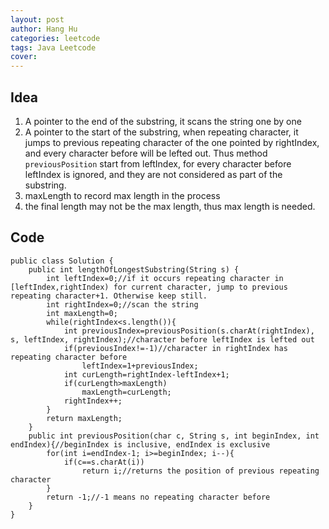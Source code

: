```yaml
---
layout: post
author: Hang Hu
categories: leetcode
tags: Java Leetcode 
cover: 
---
```


## Idea

1. A pointer to the end of the substring, it scans the string one by one
2. A pointer to the start of the substring, when repeating character, it jumps to previous repeating character of the one pointed by rightIndex, and every character before will be lefted out. Thus method `previousPosition` start from leftIndex, for every character before leftIndex is ignored, and they are not considered as part of the substring.
3. maxLength to record max length in the process
4. the final length may not be the max length, thus max length is needed.
## Code

```
public class Solution {
    public int lengthOfLongestSubstring(String s) {
        int leftIndex=0;//if it occurs repeating character in [leftIndex,rightIndex) for current character, jump to previous repeating character+1. Otherwise keep still.
        int rightIndex=0;//scan the string
        int maxLength=0;
        while(rightIndex<s.length()){
            int previousIndex=previousPosition(s.charAt(rightIndex), s, leftIndex, rightIndex);//character before leftIndex is lefted out
            if(previousIndex!=-1)//character in rightIndex has repeating character before
                leftIndex=1+previousIndex;
            int curLength=rightIndex-leftIndex+1;
            if(curLength>maxLength)
                maxLength=curLength;
            rightIndex++;
        }
        return maxLength;
    }
    public int previousPosition(char c, String s, int beginIndex, int endIndex){//beginIndex is inclusive, endIndex is exclusive
        for(int i=endIndex-1; i>=beginIndex; i--){
            if(c==s.charAt(i))
                return i;//returns the position of previous repeating character
        }
        return -1;//-1 means no repeating character before
    }
}
```
